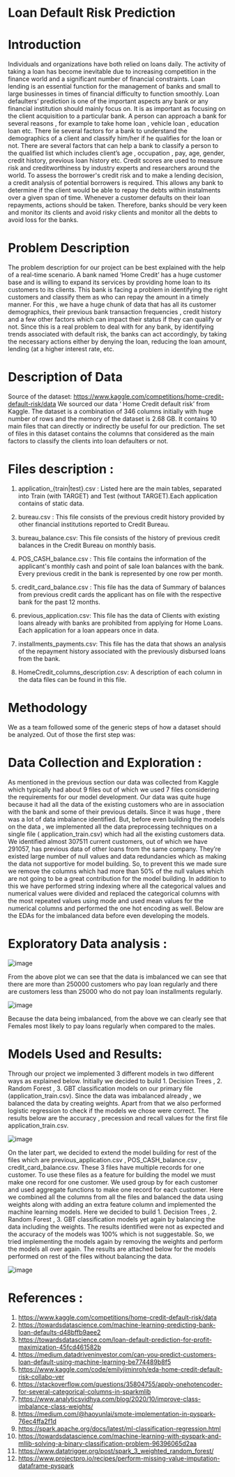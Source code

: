 # Loan Default Risk Prediction 

# Introduction

Individuals and organizations have both relied on loans daily. The activity of taking a loan has become inevitable due to increasing competition in the finance world and a significant number of financial constraints. Loan lending is an essential function for the management of banks and small to large businesses in times of financial difficulty to function smoothly. Loan defaulters’ prediction is one of the important aspects any bank or any financial institution should mainly focus on. It is as important as focusing on the client acquisition to a particular bank.
A person can approach a bank for several reasons , for example to take home loan , vehicle loan , education loan etc. There lie several factors for a bank to understand the demographics of a client and classify him/her if he qualifies for the loan or not. There are several factors that can help a bank to classify a person to the qualified list which includes client’s age , occupation , pay, age, gender, credit history, previous loan history etc. Credit scores are used to measure risk and creditworthiness by industry experts and researchers around the world.
To assess the borrower's credit risk and to make a lending decision, a credit analysis of potential borrowers is required. This allows any bank to determine if the client would be able to repay the debts within instalments over a given span of time. Whenever a customer defaults on their loan repayments, actions should be taken. Therefore, banks should be very keen and monitor its clients and avoid risky clients and monitor all the debts to avoid loss for the banks.

# Problem Description 

The problem description for our project can be best explained with the help of a real-time scenario. A bank named ‘Home Credit’ has a huge customer base and is willing to expand its services by providing home loan to its customers to its clients. This bank is facing a problem in identifying the right customers and classify them as who can repay the amount in a timely manner. For this , we have a huge chunk of data that has all its customer demographics, their previous bank transaction frequencies , credit history and a few other factors which can impact their status if they can qualify or not. Since this is a real problem to deal with for any bank, by identifying trends associated with default risk, the banks can act accordingly, by taking the necessary actions either by denying the loan, reducing the loan amount, lending (at a higher interest rate, etc.

# Description of Data

Source of the dataset: https://www.kaggle.com/competitions/home-credit-default-risk/data
We sourced our data ‘ Home Credit default risk’ from Kaggle. The dataset is a combination of 346 columns initially with huge number of rows and the memory of the dataset is 2.68 GB. It contains 10 main files that can directly or indirectly be useful for our prediction. The set of files in this dataset contains the columns that considered as the main factors to classify the clients into loan defaulters or not.

# Files description :

1. application_{train|test}.csv : Listed here are the main tables, separated into Train (with TARGET) and Test (without TARGET).Each application contains of static data. 

2. bureau.csv : This file consists of the previous credit history provided by other financial institutions reported to Credit Bureau.
3. bureau_balance.csv: This file consists of the history of previous credit balances in the Credit Bureau on monthly basis.
4. POS_CASH_balance.csv : This file contains the information of the applicant's monthly cash and point of sale loan balances with the bank. Every previous credit in the bank is represented by one row per month. 
5. credit_card_balance.csv : This file has the data of Summary of balances from previous credit cards the applicant has on file with the respective bank for the past 12 months. 
6. previous_application.csv: This file has the data of Clients with existing loans already with banks are prohibited from applying for Home Loans. Each application for a loan appears once in data. 
7. installments_payments.csv: This file has the data that shows an analysis of the repayment history associated with the previously disbursed loans from the bank.
8. HomeCredit_columns_description.csv: A description of each column in the data files can be found in this file.

# Methodology

We as a team followed some of the generic steps of how a dataset should be analyzed. Out of those the first step was:

# Data Collection and Exploration :

As mentioned in the previous section our data was collected from Kaggle which typically had about 9 files out of which we used 7 files considering the requirements for our model development. Our data was quite huge because it had all the data of the existing customers who are in association with the bank and some of their previous details. Since it was huge , there was a lot of data imbalance identified. But, before even building the models on the data , we implemented all the data preprocessing techniques on a single file ( application_train.csv) which had all the existing customers data. We identified almost 307511 current customers, out of which we have 291057, has previous data of other loans from the same company. They’re existed large number of null values and data redundancies which as making the data not supportive for model building. So, to prevent this we made sure we remove the columns which had more than 50% of the null values which are not going to be a great contribution for the model building. In addition to this we have performed string indexing where all the categorical values and numerical values were divided and replaced the categorical columns with the most repeated values using mode and used mean values for the numerical columns and performed the one hot encoding as well. Below are the EDAs for the imbalanced data before even developing the models.

# Exploratory Data analysis :

![image](https://user-images.githubusercontent.com/38136560/224322158-74d30edf-dced-4d3f-b284-f4af5a2849ee.png)

From the above plot we can see that the data is imbalanced we can see that there are more than 250000 customers who pay loan regularly and there are customers less than 25000 who do not pay loan installments regularly.

![image](https://user-images.githubusercontent.com/38136560/224322547-c979b2a0-6962-4e2d-a3f9-6868871811e2.png)

Because the data being imbalanced, from the above we can clearly see that Females most likely to pay loans regularly when compared to the males.

# Models Used and Results:

Through our project we implemented 3 different models in two different ways as explained below.
Initially we decided to build 1. Decision Trees , 2. Random Forest , 3. GBT classification models on our primary file (application_train.csv). Since the data was imbalanced already , we balanced the data by creating weights. Apart from that we also performed logistic regression to check if the models we chose were correct. The results below are the accuracy , precession and recall values for the first file application_train.csv.

![image](https://user-images.githubusercontent.com/38136560/224323269-8b34c92c-4d4d-4424-9a1c-d746d18f2c6e.png)

On the later part, we decided to extend the model building for rest of the files which are previous_application.csv , POS_CASH_balance.csv , credit_card_balance.csv. These 3 files have multiple records for one customer. To use these files as a feature for building the model we must make one record for one customer. We used group by for each customer and used aggregate functions to make one record for each customer. Here we combined all the columns from all the files and balanced the data using weights along with adding an extra feature column and implemented the machine learning models. Here we decided to build 1. Decision Trees , 2. Random Forest , 3. GBT classification models yet again by balancing the data including the weights. The results identified were not as expected and the accuracy of the models was 100% which is not suggestable. So, we tried implementing the models again by removing the weights and perform the models all over again. The results are attached below for the models performed on rest of the files without balancing the data.

![image](https://user-images.githubusercontent.com/38136560/224323418-74f361bb-b560-402d-b955-ca1898a207cd.png)

# References :
1. https://www.kaggle.com/competitions/home-credit-default-risk/data
2. https://towardsdatascience.com/machine-learning-predicting-bank-loan-defaults-d48bffb9aee2
3. https://towardsdatascience.com/loan-default-prediction-for-profit-maximization-45fcd461582b
4. https://medium.datadriveninvestor.com/can-you-predict-customers-loan-default-using-machine-learning-be774489b8f5
5. https://www.kaggle.com/code/emilyjiminroh/eda-home-credit-default-risk-collabo-ver
6. https://stackoverflow.com/questions/35804755/apply-onehotencoder-for-several-categorical-columns-in-sparkmlib
7. https://www.analyticsvidhya.com/blog/2020/10/improve-class-imbalance-class-weights/
8. https://medium.com/@haoyunlai/smote-implementation-in-pyspark-76ec4ffa2f1d
9. https://spark.apache.org/docs/latest/ml-classification-regression.html
10. https://towardsdatascience.com/machine-learning-with-pyspark-and-mllib-solving-a-binary-classification-problem-96396065d2aa
11. https://www.datatrigger.org/post/spark_3_weighted_random_forest/
12. https://www.projectpro.io/recipes/perform-missing-value-imputation-dataframe-pyspark





